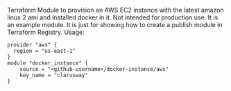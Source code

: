 Terraform Module to provision an AWS EC2 instance with the latest amazon linux 2 ami and installed docker in it.
Not intended for production use. It is an example module.
It is just for showing how to create a publish module in Terraform Registry.
Usage:
```hcl
provider "aws" {
  region = "us-east-1"
}
module "docker_instance" {
    source = "<github-username>/docker-instance/aws"
    key_name = "clarusway"
}
```